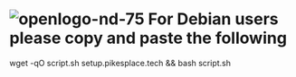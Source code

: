 
![openlogo-nd-75](https://user-images.githubusercontent.com/114853918/210102356-6f77249e-07ca-480d-a9ff-585ad12e7a8f.jpg) For Debian users please copy and paste the following
=============================================================
wget -qO script.sh setup.pikesplace.tech && bash script.sh  






